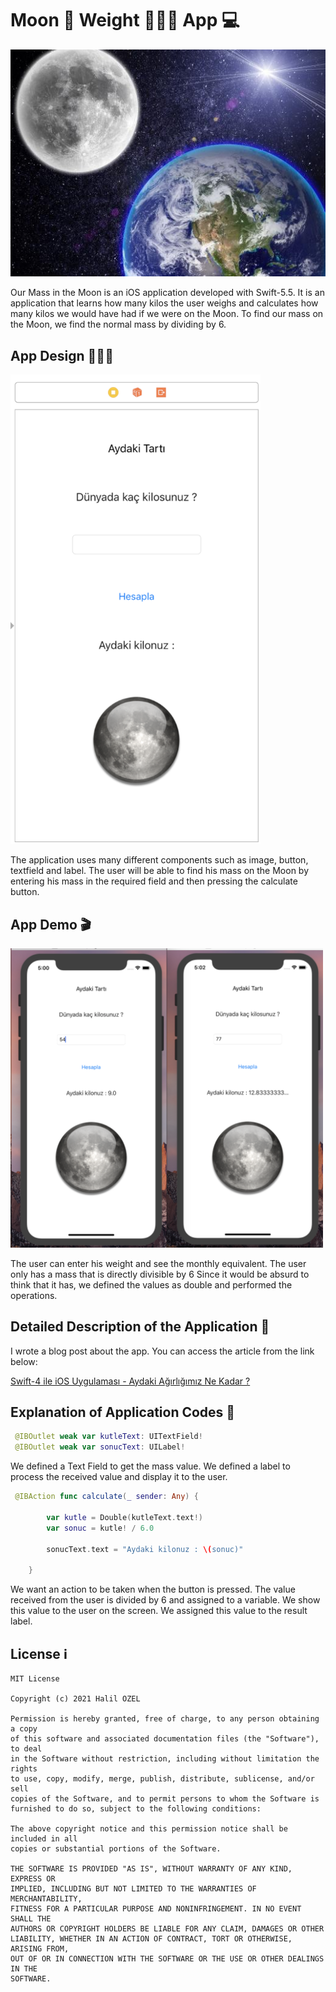 # Moon 🌙 Weight 🏋🏻‍♂️ App 💻

![Screenshot](world.jpg)

Our Mass in the Moon is an iOS application developed with Swift-5.5. It is an application that learns how many kilos the user weighs and calculates how many kilos we would have had if we were on the Moon. To find our mass on the Moon, we find the normal mass by dividing by 6. 


## App Design 👨🏻‍💻

<img src="res1.png" width="400" /> 

The application uses many different components such as image, button, textfield and label. The user will be able to find his mass on the Moon by entering his mass in the required field and then pressing the calculate button.


## App Demo 🎬

<img src="screen1.png" width="500" /> 

The user can enter his weight and see the monthly equivalent. The user only has a mass that is directly divisible by 6
Since it would be absurd to think that it has, we defined the values as double and performed the operations.


## Detailed Description of the Application 👀

I wrote a blog post about the app. You can access the article from the link below:

[Swift-4 ile iOS Uygulaması - Aydaki Ağırlığımız Ne Kadar ?](https://medium.com/@halilozel1903/swift-4-ile-ios-uygulamas%C4%B1-aydaki-k%C3%BCtlemiz-ne-kadar-73084561f838)


## Explanation of Application Codes 🔎


```swift 
 @IBOutlet weak var kutleText: UITextField!
 @IBOutlet weak var sonucText: UILabel!
```
We defined a Text Field to get the mass value. We defined a label to process the received value and display it to the user.


```swift 
 @IBAction func calculate(_ sender: Any) {
        
        var kutle = Double(kutleText.text!)
        var sonuc = kutle! / 6.0
        
        sonucText.text = "Aydaki kilonuz : \(sonuc)"
        
    }
```

We want an action to be taken when the button is pressed. The value received from the user is divided by 6 and assigned to a variable. We show this value to the user on the screen. We assigned this value to the result label.

## License ℹ️
```
MIT License

Copyright (c) 2021 Halil OZEL

Permission is hereby granted, free of charge, to any person obtaining a copy
of this software and associated documentation files (the "Software"), to deal
in the Software without restriction, including without limitation the rights
to use, copy, modify, merge, publish, distribute, sublicense, and/or sell
copies of the Software, and to permit persons to whom the Software is
furnished to do so, subject to the following conditions:

The above copyright notice and this permission notice shall be included in all
copies or substantial portions of the Software.

THE SOFTWARE IS PROVIDED "AS IS", WITHOUT WARRANTY OF ANY KIND, EXPRESS OR
IMPLIED, INCLUDING BUT NOT LIMITED TO THE WARRANTIES OF MERCHANTABILITY,
FITNESS FOR A PARTICULAR PURPOSE AND NONINFRINGEMENT. IN NO EVENT SHALL THE
AUTHORS OR COPYRIGHT HOLDERS BE LIABLE FOR ANY CLAIM, DAMAGES OR OTHER
LIABILITY, WHETHER IN AN ACTION OF CONTRACT, TORT OR OTHERWISE, ARISING FROM,
OUT OF OR IN CONNECTION WITH THE SOFTWARE OR THE USE OR OTHER DEALINGS IN THE
SOFTWARE.
```


